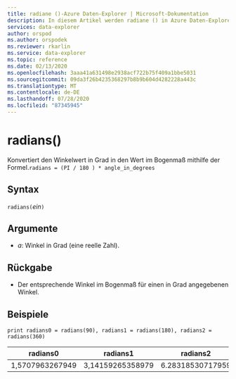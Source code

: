 ```yaml
---
title: radiane ()-Azure Daten-Explorer | Microsoft-Dokumentation
description: In diesem Artikel werden radiane () in Azure Daten-Explorer beschrieben.
services: data-explorer
author: orspod
ms.author: orspodek
ms.reviewer: rkarlin
ms.service: data-explorer
ms.topic: reference
ms.date: 02/13/2020
ms.openlocfilehash: 3aaa41a631498e2938acf722b75f409a1bbe5031
ms.sourcegitcommit: 09da3f26b4235368297b8b9b604d4282228a443c
ms.translationtype: MT
ms.contentlocale: de-DE
ms.lasthandoff: 07/28/2020
ms.locfileid: "87345945"
---
```

# <a name="radians"></a>radians()

Konvertiert den Winkelwert in Grad in den Wert im Bogenmaß mithilfe der Formel.`radians = (PI / 180 ) * angle_in_degrees`

## <a name="syntax"></a>Syntax

`radians(`*ein*`)`

## <a name="arguments"></a>Argumente

* *a*: Winkel in Grad (eine reelle Zahl).

## <a name="returns"></a>Rückgabe

* Der entsprechende Winkel im Bogenmaß für einen in Grad angegebenen Winkel. 

## <a name="examples"></a>Beispiele

```kusto
print radians0 = radians(90), radians1 = radians(180), radians2 = radians(360) 

```

|radians0|radians1|radians2|
|---|---|---|
|1,5707963267949|3,14159265358979|6.28318530717959|